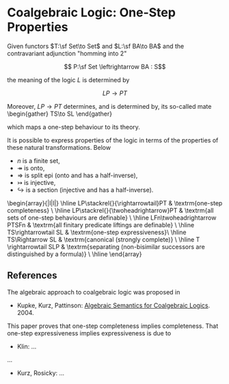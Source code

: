 # Coalgebraic Logic: One-Step Properties

Given functors $T:\sf Set\to Set$ and $L:\sf BA\to BA$ and the contravariant adjunction "homming into $2$"

$$ P:\sf Set \leftrightarrow BA : S$$

the meaning of the logic $L$ is determined by 

$$LP\to PT$$

Moreover, $LP\to PT$ determines, and is determined by, its so-called mate
\begin{gather}
TS\to SL
\end{gather}

which maps a one-step behaviour to its theory.

It is possible to express properties of the logic in terms of the properties of these natural transformations. Below 
- $n$ is a finite set, 
- $\twoheadrightarrow$ is onto, 
- $\Rightarrow$ is split epi (onto and has a half-inverse), 
- $\rightarrowtail$ is injective, 
- $\hookrightarrow$ is a section (injective and has a half-inverse).


\begin{array}{|l|l|}
  \hline
  LP\stackrel{}{\rightarrowtail}PT  & \textrm{one-step completeness}
  \\ \hline
  LP\stackrel{}{\twoheadrightarrow}PT & \textrm{all sets of one-step behaviours are definable}
  \\ \hline
  LFn\twoheadrightarrow PTSFn & \textrm{all finitary predicate liftings are definable}
  \\ \hline
  TS\rightarrowtail SL & \textrm{one-step expressiveness}\\
  \hline
  TS\Rightarrow SL & \textrm{canonical (strongly complete)}
  \\ \hline
  T \rightarrowtail SLP & \textrm{separating (non-bisimilar successors are distinguished by a formula)}
  \\ \hline
\end{array}


## References

The algebraic approach to coalgebraic logic was proposed in 

- Kupke, Kurz, Pattinson: [Algebraic Semantics for Coalgebraic Logics](https://alexhkurz.github.io/papers/KKP-cmcs04/cmcs2004.entcs.pdf). 2004.

This paper proves that one-step completeness implies completeness. That one-step expressiveness implies expressiveness is due to 

- Klin: []() ...

...

- Kurz, Rosicky: []() ...







